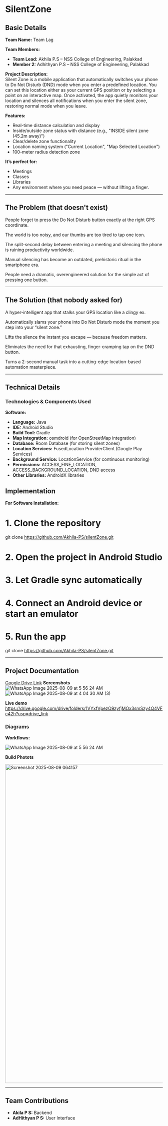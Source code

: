 # SilentZone

## Basic Details

**Team Name:** Team Lag  

**Team Members:**
- **Team Lead:** Akhila P.S – NSS College of Engineering, Palakkad  
- **Member 2:** Adhithyan P.S – NSS College of Engineering, Palakkad  

**Project Description:**  
Silent Zone is a mobile application that automatically switches your phone to Do Not Disturb (DND) mode when you enter a predefined location. You can set this location either as your current GPS position or by selecting a point on an interactive map. Once activated, the app quietly monitors your location and silences all notifications when you enter the silent zone, restoring normal mode when you leave.

**Features:**
- Real-time distance calculation and display
- Inside/outside zone status with distance (e.g., "INSIDE silent zone (45.2m away)")
- Clear/delete zone functionality
- Location naming system ("Current Location", "Map Selected Location")
- 100-meter radius detection zone

**It’s perfect for:**
- Meetings
- Classes
- Libraries
- Any environment where you need peace — without lifting a finger.

---

## The Problem (that doesn't exist)

People forget to press the Do Not Disturb button exactly at the right GPS coordinate.

The world is too noisy, and our thumbs are too tired to tap one icon.

The split-second delay between entering a meeting and silencing the phone is ruining productivity worldwide.

Manual silencing has become an outdated, prehistoric ritual in the smartphone era.

People need a dramatic, overengineered solution for the simple act of pressing one button.

---

## The Solution (that nobody asked for)

A hyper-intelligent app that stalks your GPS location like a clingy ex.

Automatically slams your phone into Do Not Disturb mode the moment you step into your “silent zone.”

Lifts the silence the instant you escape — because freedom matters.

Eliminates the need for that exhausting, finger-cramping tap on the DND button.

Turns a 2-second manual task into a cutting-edge location-based automation masterpiece.

---

## Technical Details

### Technologies & Components Used

**Software:**
- **Language:** Java
- **IDE:** Android Studio
- **Build Tool:** Gradle
- **Map Integration:** osmdroid (for OpenStreetMap integration)
- **Database:** Room Database (for storing silent zones)
- **Location Services:** FusedLocation ProviderClient (Google Play Services)
- **Background Service:** LocationService (for continuous monitoring)
- **Permissions:** ACCESS_FINE_LOCATION, ACCESS_BACKGROUND_LOCATION, DND access
- **Other Libraries:** AndroidX libraries

## Implementation

**For Software Installation:**

# 1. Clone the repository
git clone https://github.com/Akhila-PS/silentZone.git

# 2. Open the project in Android Studio

# 3. Let Gradle sync automatically

# 4. Connect an Android device or start an emulator

# 5. Run the app

git clone https://github.com/Akhila-PS/silentZone.git




---

## Project Documentation

[Google Drive Link](https://drive.google.com/drive/folders/1Pb1kwHq4_cqYQDdumO7z_FKRaiMG3Wda)
**Screenshots**
![WhatsApp Image 2025-08-09 at 5 56 24 AM](https://github.com/user-attachments/assets/f19f917a-6218-485e-b13b-bf8ce3c518f3)
![WhatsApp Image 2025-08-09 at 4 04 30 AM (3)](https://github.com/user-attachments/assets/b2a88744-2d7a-4036-89bd-0cd925da1335)


**Live demo**
https://drive.google.com/drive/folders/1VYxfVpezO9zyfjMOx3smSzy4Q4VFc42h?usp=drive_link

### Diagrams

**Workflows:**

![WhatsApp Image 2025-08-09 at 5 56 24 AM](https://github.com/user-attachments/assets/bf6a6ad5-86ef-4619-8efd-04e25ab1ddfe)

**Build Photots**


<img width="1920" height="1020" alt="Screenshot 2025-08-09 064157" src="https://github.com/user-attachments/assets/157786dc-e697-46b5-bb4f-cd5dd070b2ef" />

---

## Team Contributions
- **Akila P S:** Backend  
- **AdHithyan P S:** User Interface  

